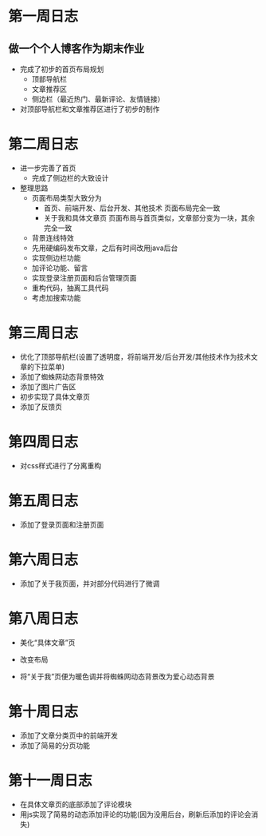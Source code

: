 # 第一周日志
## 做一个个人博客作为期末作业
- 完成了初步的首页布局规划
    + 顶部导航栏
    + 文章推荐区
    + 侧边栏（最近热门、最新评论、友情链接）
- 对顶部导航栏和文章推荐区进行了初步的制作

# 第二周日志
- 进一步完善了首页
    + 完成了侧边栏的大致设计
- 整理思路
    + 页面布局类型大致分为 
        - 首页、前端开发、后台开发、其他技术 页面布局完全一致
        - 关于我和具体文章页  页面布局与首页类似，文章部分变为一块，其余完全一致
    + 背景连线特效
    + 先用硬编码发布文章，之后有时间改用java后台
    + 实现侧边栏功能
    + 加评论功能、留言
    + 实现登录注册页面和后台管理页面
    + 重构代码，抽离工具代码
    + 考虑加搜索功能

# 第三周日志
- 优化了顶部导航栏(设置了透明度，将前端开发/后台开发/其他技术作为技术文章的下拉菜单)
- 添加了蜘蛛网动态背景特效
- 添加了图片广告区
- 初步实现了具体文章页
- 添加了反馈页

# 第四周日志
- 对css样式进行了分离重构

# 第五周日志
- 添加了登录页面和注册页面

# 第六周日志
- 添加了关于我页面，并对部分代码进行了微调

# 第八周日志
- 美化“具体文章”页
+ 改变布局
- 将“关于我”页便为暖色调并将蜘蛛网动态背景改为爱心动态背景

# 第十周日志
- 添加了文章分类页中的前端开发
- 添加了简易的分页功能

# 第十一周日志
- 在具体文章页的底部添加了评论模块
- 用js实现了简易的动态添加评论的功能(因为没用后台，刷新后添加的评论会消失)